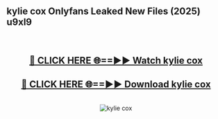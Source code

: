 <h2>kylie cox Onlyfans Leaked New Files (2025) u9xl9</h2>
<br>
<div align="center">
<h2><a href="https://mediafiles.top/kylie_cox&ref=git" rel="nofollow">🔴 CLICK HERE 🌐==►► Watch kylie cox</a></h2>
<h2><a href="https://mediafiles.top/kylie_cox&ref=git" rel="nofollow">🔴 CLICK HERE 🌐==►► Download kylie cox</a></h2>
<br>
<a href="https://mediafiles.top/kylie_cox&ref=git" rel="nofollow" data-target="animated-image.originalLink"><img src="https://i.ibb.co.com/xMMVF88/686577567.gif" alt="kylie cox" style="max-width: 100%; display: inline-block;" data-target="animated-image.originalImage"></a>
</div>
<br>
<br>